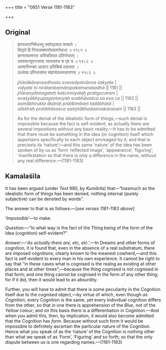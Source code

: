 +++
title = "0851 Verse 1181-1183"

+++
## Original 
>
> ज्ञानाकारनिषेधस्तु स्ववेद्यत्वान्न शक्यते ।  
> विद्यते हि निरालम्बमारोपकमनेकधा ॥ ११८१ ॥  
> ज्ञानस्यात्मगतः कश्चिन्नियतः प्रतिगोचरम् ।  
> अवश्याभ्युपगन्तव्यः स्वभावश्च स एव च ॥ ११८२ ॥  
> अस्माभिरुक्त आकारः प्रतिबिम्बं तदाभता ।  
> उल्लेखः प्रतिभासश्च संज्ञाभेदस्त्वकारणम् ॥ ११८३ ॥ 
>
> *jñānākāraniṣedhastu svavedyatvānna śakyate* \|  
> *vidyate hi nirālambamāropakamanekadhā* \|\| 1181 \|\|  
> *jñānasyātmagataḥ kaścinniyataḥ pratigocaram* \|  
> *avaśyābhyupagantavyaḥ svabhāvaśca sa eva ca* \|\| 1182 \|\|  
> *asmābhirukta ākāraḥ pratibimbaṃ tadābhatā* \|  
> *ullekhaḥ pratibhāsaśca saṃjñābhedastvakāraṇam* \|\| 1183 \|\| 
>
> As for the denial of the idealistic form of things,—such denial is impossible because the fact is self-evident; as actually there are several impositions without any basic reality.—It has to be admitted that there must be something in the idea (or cognition) itself which appertains specifically to each object envisaged by it; and that is precisely its ‘nature’;—and this same ‘nature’ of the idea has been spoken of by us as ‘form ‘reflected image’, ‘appearance’, ‘figuring’, ‘manifestation so that there is only a difference in the name, without any real difference.—(1181-1183)



## Kamalaśīla

It has been argued (under *Text* 980, by *Kumārila*) that—“Inasmuch as the idealistic form of things has been denied, nothing internal (purely subjective) can be denoted by words”.

The answer to that is as follows:—[*see verses 1181-1183 above*]

‘*Impossible*’—to make.

*Question*:—“In what way is the fact of the Thing being of the form of the Idea (cognition) self-evident?”

*Answer*:—‘*As actually there are, etc, etc*.’.—In Dreams and other forms of cognition, it is found that, even in the absence of a real substratum, there are imposed cognitions, clearly known to the meanest cowherd,—and this fact is self-evident to every man in his own experience. It cannot be right to say that “in these cases what is cognised is the realng as existing at other places and at other times”;—because the thing cognised is not cognised in that form; and one thing cannot be cognised in the form of any other thing; for if it did, then it would lead to an absurdity.

Further, you will have to admit that there is some peculiarity in the Cognition itself due to the cognised object,—by virtue of which, even though *as Cognition*, every Cognition is the same, yet every individual cognition differs from the other, so that in one there is apprehension of the *Blue*, not of the *Yellow* colour; and on this basis there is a differentiation in Cognition.—And when you admit this, then, by implication, it would also become admitted that the Cognition has *form*. Because without such form it would be impossible to definitely ascertain the particular nature of the Cognition. Hence what you speak of as the ‘nature’ of the Cognition is nothing other than what we speak of as ‘Form’, ‘Figuring’ and so forth; so that the only dispute between us is one regarding names.—(1181-1183)


